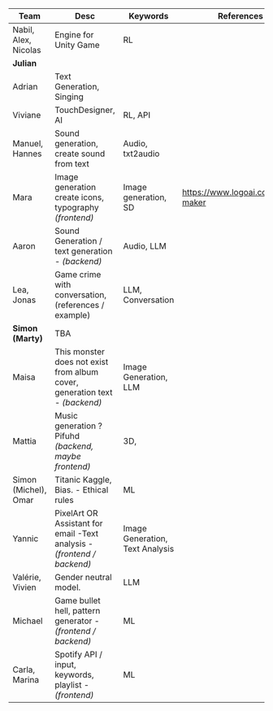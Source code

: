 | Team                 | Desc                                                                        | Keywords                        | References                        |
| -------------------- | --------------------------------------------------------------------------- | ------------------------------- | --------------------------------- |
| Nabil, Alex, Nicolas | Engine for Unity Game                                                       | RL                              |                                   |
| **Julian**           |                                                                             |                                 |
| Adrian               | Text Generation, Singing                                                    |                                 |                                   |
| Viviane              | TouchDesigner, AI                                                           | RL, API                         |                                   |
| Manuel, Hannes       | Sound generation, create sound from text                                    | Audio, txt2audio                |                                   |
| Mara                 | Image generation create icons, typography _(frontend)_                      | Image generation, SD            | https://www.logoai.com/logo-maker |
| Aaron                | Sound Generation / text generation - _(backend)_                            | Audio, LLM                      |                                   |
| Lea, Jonas           | Game crime with conversation, (references / example)                        | LLM, Conversation               |                                   |
| **Simon (Marty)**    | TBA                                                                         |                                 |                                   |
| Maisa                | This monster does not exist from album cover, generation text - _(backend)_ | Image Generation, LLM           |                                   |
| Mattia               | Music generation ? Pifuhd _(backend, maybe frontend)_                       | 3D,                             |                                   |
| Simon (Michel), Omar | Titanic Kaggle, Bias. - Ethical rules                                       | ML                              |
| Yannic               | PixelArt OR Assistant for email -Text analysis - _(frontend / backend)_     | Image Generation, Text Analysis |                                   |
| Valérie, Vivien      | Gender neutral model.                                                       | LLM                             |                                   |
| Michael              | Game bullet hell, pattern generator - _(frontend / backend)_                | ML                              |                                   |
| Carla, Marina        | Spotify API / input, keywords, playlist - _(frontend)_                      | ML                              |                                   |
